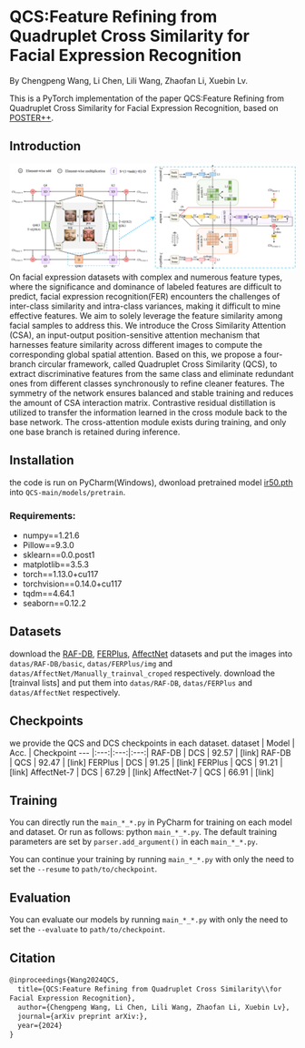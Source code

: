 #  QCS:Feature Refining from Quadruplet Cross Similarity for Facial Expression Recognition
By Chengpeng Wang, Li Chen, Lili Wang, Zhaofan Li, Xuebin Lv.

This is a PyTorch implementation of the paper QCS:Feature Refining from Quadruplet Cross Similarity for Facial Expression Recognition, based on [POSTER++](https://github.com/Talented-Q/POSTER_V2).

## Introduction
<div align="center">
<img width="800" alt="image" src="./fig/framework.png">
</div>
On facial expression datasets with complex and numerous feature types, where the significance and dominance of labeled features are difficult to predict, facial expression recognition(FER) encounters the challenges of inter-class similarity and intra-class variances, making it difficult to mine effective features. We aim to solely leverage the feature similarity among facial samples to address this. We introduce the Cross Similarity Attention (CSA), an input-output position-sensitive attention mechanism that harnesses feature similarity across different images to compute the corresponding global spatial attention. Based on this, we propose a four-branch circular framework, called Quadruplet Cross Similarity (QCS), to extract discriminative features from the same class and eliminate redundant ones from different classes synchronously to refine cleaner features. The symmetry of the network ensures balanced and stable training and reduces the amount of CSA interaction matrix. Contrastive residual distillation is utilized to transfer the information learned in the cross module back to the base network. The cross-attention module exists during training, and only one base branch is retained during inference.

## Installation
the code is run on PyCharm(Windows), dwonload pretrained model [ir50.pth](https://drive.google.com/file/d/17QAIPlpZUwkQzOTNiu-gUFLTqAxS-qHt/view) into `QCS-main/models/pretrain`.

### Requirements:
- numpy==1.21.6
- Pillow==9.3.0
- sklearn==0.0.post1
- matplotlib==3.5.3
- torch==1.13.0+cu117
- torchvision==0.14.0+cu117
- tqdm==4.64.1
- seaborn==0.12.2

## Datasets
download the [RAF-DB](http://www.whdeng.cn/raf/model1.html), [FERPlus](https://github.com/Microsoft/FERPlus), [AffectNet](http://mohammadmahoor.com/affectnet/) datasets and put the images into `datas/RAF-DB/basic`, `datas/FERPlus/img` and `datas/AffectNet/Manually_trainval_croped` respectively.  download the [trainval lists] and put them into `datas/RAF-DB`, `datas/FERPlus` and `datas/AffectNet` respectively.


## Checkpoints
we provide the QCS and DCS checkpoints in each dataset.
dataset | Model | Acc. | Checkpoint
--- |:---:|:---:|:---:|
RAF-DB | DCS | 92.57 | [link]
RAF-DB | QCS | 92.47 | [link]
FERPlus | DCS | 91.25 | [link]
FERPlus | QCS | 91.21 | [link]
AffectNet-7 | DCS | 67.29 | [link]
AffectNet-7 | QCS | 66.91 | [link]

## Training
You can directly run the `main_*_*.py` in PyCharm for training on each model and dataset. Or run as follows: python `main_*_*.py`. The default training parameters are set by `parser.add_argument()` in each `main_*_*.py`.

You can continue your training by running `main_*_*.py` with only the need to set the `--resume` to `path/to/checkpoint`.
## Evaluation
You can evaluate our models by running `main_*_*.py` with only the need to set the `--evaluate` to `path/to/checkpoint`.

## Citation
```
@inproceedings{Wang2024QCS,
  title={QCS:Feature Refining from Quadruplet Cross Similarity\\for Facial Expression Recognition},
  author={Chengpeng Wang, Li Chen, Lili Wang, Zhaofan Li, Xuebin Lv},
  journal={arXiv preprint arXiv:},
  year={2024}
}
```
